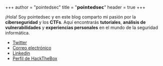 +++
author = "pointedsec"
title = "𝗽𝗼𝗶𝗻𝘁𝗲𝗱𝘀𝗲𝗰"
header = true
+++

¡Hola! Soy pointedsec y en este blog comparto mi pasión por la **ciberseguridad** y los **CTFs**. Aquí encontrarás **tutoriales**, **análisis de vulnerabilidades** y **experiencias personales** en el mundo de la seguridad informática.

- [Twitter](https://twitter.com/PSF_POINTED)
- [Correo electrónico](mailto:pointedpentesting@gmail.com)
- [Linkedin](https://www.linkedin.com/in/andresdelcerro/)
- [Perfil de HackTheBox](https://app.hackthebox.com/profile/1575364)